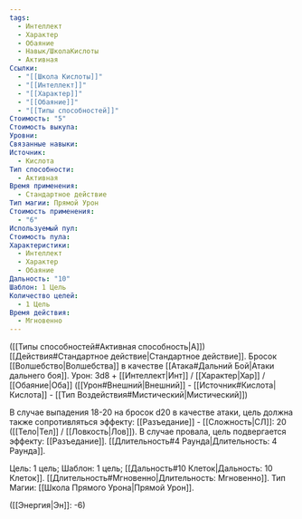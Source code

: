 ```yaml
---
tags:
  - Интеллект
  - Характер
  - Обаяние
  - Навык/ШколаКислоты
  - Активная
Ссылки:
  - "[[Школа Кислоты]]"
  - "[[Интеллект]]"
  - "[[Характер]]"
  - "[[Обаяние]]"
  - "[[Типы способностей]]"
Стоимость: "5"
Стоимость выкупа: 
Уровни: 
Связанные навыки: 
Источник:
  - Кислота
Тип способности:
  - Активная
Время применения:
  - Стандартное действие
Тип магии: Прямой Урон
Стоимость применения:
  - "6"
Используемый пул: 
Стоимость пула: 
Характеристики:
  - Интеллект
  - Характер
  - Обаяние
Дальность: "10"
Шаблон: 1 Цель
Количество целей:
  - 1 Цель
Время действия:
  - Мгновенно
---
```

([[Типы способностей#Активная способность|А]]) [[Действия#Стандартное действие|Стандартное действие]]. Бросок [[Волшебство|Волшебства]] в качестве [[Атака#Дальний Бой|Атаки дальнего боя]]. Урон: 3d8 + [[Интеллект|Инт]] / [[Характер|Хар]] / [[Обаяние|Оба]] ([[Урон#Внешний|Внешний]] - [[Источник#Кислота|Кислота]] - [[Тип Воздействия#Мистический|Мистический]])

В случае выпадения 18-20 на бросок d20 в качестве атаки, цель должна также сопротивляться эффекту: [[Разъедание]] - [[Сложность|СЛ]]: 20 ([[Тело|Тел]] / [[Ловкость|Лов]]). В случае провала, цель подвергается эффекту: [[Разъедание]]. [[Длительность#4 Раунда|Длительность: 4 Раунда]].

Цель: 1 цель; Шаблон: 1 цель; [[Дальность#10 Клеток|Дальность: 10 Клеток]]. [[Длительность#Мгновенно|Длительность: Мгновенно]]. Тип Магии: [[Школа Прямого Урона|Прямой Урон]].

([[Энергия|Эн]]: -6)